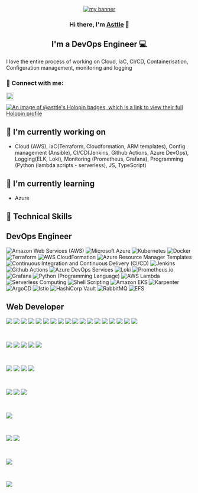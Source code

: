 
                                                                                                                                         
                                                                                                                                         
<p align="center">
  <a href="https://asttle.github.io/" target="_blank" rel="noreferrer"><img src="https://github.com/asttle/asttle/assets/64640283/5c4927a9-f583-4cd6-b74c-e602aa065805" alt="my banner"></a>
</p>                                                                                                                       
                                                                                                                                        
<h3 align="center">
Hi there, I'm <a href="https://asttle.github.io/" target="_blank" rel="noreferrer">Asttle</a> 👋
</h3>

<h2 align="center">
I'm a DevOps Engineer 💻
</h2> 

I love the entire process of working on Cloud, IaC, CI/CD, Containerisation, Configuration management, monitoring and logging

### 🤝 Connect with me:

<a href="https://www.linkedin.com/in/asttle-joseph-858865145/"><img align="left" src="https://raw.githubusercontent.com/yushi1007/yushi1007/main/images/linkedin.svg" alt="Asttle | LinkedIn" width="21px"/></a>
</br>

[![An image of @asttle's Holopin badges, which is a link to view their full Holopin profile](https://holopin.me/asttle)](https://holopin.io/@asttle)


## 🔭 I'm currently working on

- Cloud (AWS), IaC(Terraform, Cloudformation, ARM templates), Config management (Ansible), CI/CD(Jenkins, Github Actions, Azure DevOps), Logging(ELK, Loki), Monitoring (Prometheus, Grafana), Programming (Python (lambda scripts - serverless), JS, TypeScript)

## 🌱 I'm currently learning

- Azure

## 💼 Technical Skills

## DevOps Engineer

![Amazon Web Services (AWS)](https://img.shields.io/badge/-Amazon%20Web%20Services%20(AWS)-orange)
![Microsoft Azure](https://img.shields.io/badge/-Microsoft%20Azure-blue)
![Kubernetes](https://img.shields.io/badge/-Kubernetes-blue)
![Docker](https://img.shields.io/badge/-docker-blue)
![Terraform](https://img.shields.io/badge/-Terraform-purple)
![AWS CloudFormation](https://img.shields.io/badge/-AWS%20CloudFormation-orange)
![Azure Resource Manager Templates](https://img.shields.io/badge/-Azure%20Resource%20Manager%20Templates-blue)
![Continuous Integration and Continuous Delivery (CI/CD)](https://img.shields.io/badge/-Continuous%20Integration%20and%20Continuous%20Delivery%20(CI%2FCD)-yellowgreen)
![Jenkins](https://img.shields.io/badge/-Jenkins-red)
![Github Actions](https://img.shields.io/badge/-Github%20Actions-lightgrey)
![Azure DevOps Services](https://img.shields.io/badge/-Azure%20DevOps%20Services-blue)
![Loki](https://img.shields.io/badge/-Loki-brightgreen)
![Prometheus.io](https://img.shields.io/badge/-Prometheus.io-brightgreen)
![Grafana](https://img.shields.io/badge/-Grafana-orange)
![Python (Programming Language)](https://img.shields.io/badge/-Python%20(Programming%20Language)-blue)
![AWS Lambda](https://img.shields.io/badge/-AWS%20Lambda-orange)
![Serverless Computing](https://img.shields.io/badge/-Serverless%20Computing-lightgrey)
![Shell Scripting](https://img.shields.io/badge/-Shell%20Scripting-black)
![Amazon EKS](https://img.shields.io/badge/-Amazon%20EKS-orange)
![Karpenter](https://img.shields.io/badge/-Karpenter-lightgrey)
![ArgoCD](https://img.shields.io/badge/-ArgoCD-blue)
![Istio](https://img.shields.io/badge/-Istio-lightgrey)
![HashiCorp Vault](https://img.shields.io/badge/-HashiCorp%20Vault-black)
![RabbitMQ](https://img.shields.io/badge/-RabbitMQ-orange)
![EFS](https://img.shields.io/badge/-EFS-orange)


## Web Developer

![](https://img.shields.io/badge/Code-React-informational?style=flat&logo=react&color=61DAFB)
![](https://img.shields.io/badge/react_native-%2320232a.svg?style=for-the-badge&logo=react&logoColor=%2361DAFB)
![](https://img.shields.io/badge/Code-Redux-informational?style=flat&logo=Redux&color=764ABC)
![](https://img.shields.io/badge/Code-JavaScript-informational?style=flat&logo=JavaScript&color=F7DF1E)
![](https://img.shields.io/badge/Code-HTML5-informational?style=flat&logo=HTML5&color=E34F26)
![](https://img.shields.io/badge/django-%23092E20.svg?style=for-the-badge&logo=django&logoColor=white)
![](https://img.shields.io/badge/Gatsby-%23663399.svg?style=for-the-badge&logo=gatsby&logoColor=white)
![](https://img.shields.io/badge/nx-143055?style=for-the-badge&logo=nx&logoColor=white)
![](https://shields.io/badge/TypeScript-3178C6?logo=TypeScript&logoColor=FFF&style=flat-square)
![](https://img.shields.io/badge/next.js-000000?style=for-the-badge&logo=nextdotjs&logoColor=white)
![](https://img.shields.io/badge/webpack-%238DD6F9.svg?style=for-the-badge&logo=webpack&logoColor=black)
![](https://img.shields.io/badge/-ApolloGraphQL-311C87?style=for-the-badge&logo=apollo-graphql)
![](https://img.shields.io/badge/AWS-%23FF9900.svg?style=for-the-badge&logo=amazon-aws&logoColor=white)
![](https://img.shields.io/badge/ESLint-4B3263?style=for-the-badge&logo=eslint&logoColor=white)
![](https://img.shields.io/badge/nginx-%23009639.svg?style=for-the-badge&logo=nginx&logoColor=white)
![](https://img.shields.io/badge/jenkins-%232C5263.svg?style=for-the-badge&logo=jenkins&logoColor=white)
![](https://img.shields.io/badge/-jest-%23C21325?style=for-the-badge&logo=jest&logoColor=white)
![](https://img.shields.io/badge/docker-%230db7ed.svg?style=for-the-badge&logo=docker&logoColor=white)



</br>

![](https://img.shields.io/badge/Style-Bootstrap-informational?style=flat&logo=Bootstrap&color=7952B3)
![](https://img.shields.io/badge/Style-CSS3-informational?style=flat&logo=CSS3&color=1572B6)
![](https://img.shields.io/badge/Style-styled--components-informational?style=flat&logo=styled-components&color=DB7093)
![](https://img.shields.io/badge/tailwindcss-%2338B2AC.svg?style=for-the-badge&logo=tailwind-css&logoColor=white)
![](https://img.shields.io/badge/SASS-hotpink.svg?style=for-the-badge&logo=SASS&logoColor=white)

</br>

![](https://img.shields.io/badge/Tools-NPM-informational?style=flat&logo=NPM&color=CB3837)
![](https://img.shields.io/badge/Tools-Postman-informational?style=flat&logo=Postman&color=FF6C37)
![](https://img.shields.io/badge/Tools-Git-informational?style=flat&logo=Git&color=F05032)
![](https://img.shields.io/badge/Tools-GitHub-informational?style=flat&logo=GitHub&color=181717)

</br>

![](https://img.shields.io/badge/-Storybook-FF4785?style=for-the-badge&logo=storybook&logoColor=white)
![](https://img.shields.io/badge/figma-%23F24E1E.svg?style=for-the-badge&logo=figma&logoColor=white)
![](https://img.shields.io/badge/Canva-%2300C4CC.svg?style=for-the-badge&logo=Canva&logoColor=white)

</br>

![](https://img.shields.io/badge/Udemy-A435F0?style=for-the-badge&logo=Udemy&logoColor=white)


</br>

![](https://img.shields.io/badge/Visual%20Studio%20Code-0078d7.svg?style=for-the-badge&logo=visual-studio-code&logoColor=white)
![](https://img.shields.io/badge/Xcode-007ACC?style=for-the-badge&logo=Xcode&logoColor=white)

</br>

![](https://img.shields.io/badge/Linux-FCC624?style=for-the-badge&logo=linux&logoColor=black)

</br>

![](https://img.shields.io/badge/jira-%230A0FFF.svg?style=for-the-badge&logo=jira&logoColor=white)


